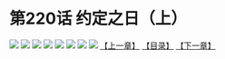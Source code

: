 # 第220话 约定之日（上）
![](https://mhpic.xiaomingtaiji.net/comic/D/斗破苍穹拆分版/220话/1.jpg-zymk.middle.webp)
![](https://mhpic.xiaomingtaiji.net/comic/D/斗破苍穹拆分版/220话/2.jpg-zymk.middle.webp)
![](https://mhpic.xiaomingtaiji.net/comic/D/斗破苍穹拆分版/220话/3.jpg-zymk.middle.webp)
![](https://mhpic.xiaomingtaiji.net/comic/D/斗破苍穹拆分版/220话/4.jpg-zymk.middle.webp)
![](https://mhpic.xiaomingtaiji.net/comic/D/斗破苍穹拆分版/220话/5.jpg-zymk.middle.webp)
![](https://mhpic.xiaomingtaiji.net/comic/D/斗破苍穹拆分版/220话/6.jpg-zymk.middle.webp)
![](https://mhpic.xiaomingtaiji.net/comic/D/斗破苍穹拆分版/220话/7.jpg-zymk.middle.webp)
![](https://mhpic.xiaomingtaiji.net/comic/D/斗破苍穹拆分版/220话/8.jpg-zymk.middle.webp)
[【上一章】](./219.md)
[【目录】](./README.md)
[【下一章】](./221.md)
